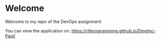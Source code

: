 # Welcome
Welcome to my repo of the DevOps assignment

You can view the application on:
https://rillprogramming.github.io/DmgInc-Paul/

